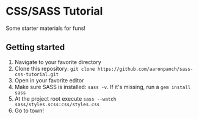 # CSS/SASS Tutorial
Some starter materials for funs!

## Getting started

1. Navigate to your favorite directory
2. Clone this repository: `git clone https://github.com/aaronpanch/sass-css-tutorial.git`
3. Open in your favorite editor
4. Make sure SASS is installed: `sass -v`.  If it's missing, run a `gem install sass`
5. At the project root execute `sass --watch sass/styles.scss:css/styles.css`
6. Go to town!
